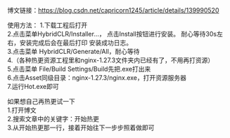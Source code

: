 博文链接：https://blog.csdn.net/capricorn1245/article/details/139990520

使用方法：
1.下载工程后打开  
2.点击菜单HybridCLR/Installer…， 点击Install按钮进行安装。 耐心等待30s左右，安装完成后会在最后打印 安装成功日志。  
3.点击菜单 HybridCLR/Generate/All，耐心等待  
4.（各种热更资源工程里和nginx-1.27.3文件夹内已经有了，不用再打资源）  
5.点击菜单 File/Build Settings/Build先把.exe打出来  
6.点击Asset同级目录：nginx-1.27.3/nginx.exe，打开资源服务器  
7.运行Hot.exe即可  

      
如果想自己再热更试一下  
1.打开博文  
2.搜索文章中的关键字：开始热更  
3.从开始热更那一行，接着开始往下一步步照着做即可  
